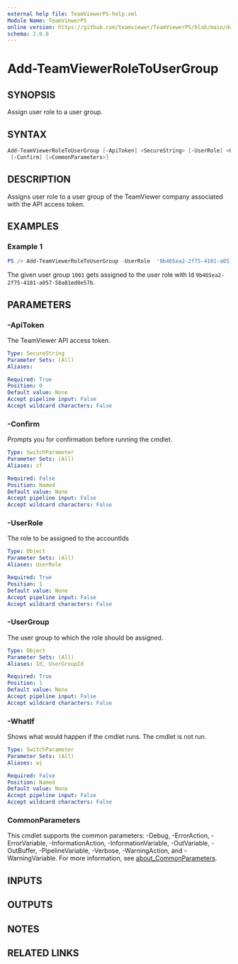 ```yaml
---
external help file: TeamViewerPS-help.xml
Module Name: TeamViewerPS
online version: https://github.com/teamviewer/TeamViewerPS/blob/main/docs/Cmdlets_help/Add-TeamViewerRoleToUserGroup.md 
schema: 2.0.0
---
```


# Add-TeamViewerRoleToUserGroup

## SYNOPSIS

Assign user role to a user group.

## SYNTAX

```powershell
Add-TeamViewerRoleToUserGroup [-ApiToken] <SecureString> [-UserRole] <Object> [-UserGroup] <Object> [-WhatIf]
 [-Confirm] [<CommonParameters>]
```

## DESCRIPTION

Assigns user role to a user group of the TeamViewer company associated with the API access token.

## EXAMPLES

### Example 1

```powershell
PS /> Add-TeamViewerRoleToUserGroup -UserRole  '9b465ea2-2f75-4101-a057-58a81ed0e57b' -UserGroup 1001
```

The given user group `1001` gets assigned to the user role with Id `9b465ea2-2f75-4101-a057-58a81ed0e57b`.

## PARAMETERS

### -ApiToken

The TeamViewer API access token.

```yaml
Type: SecureString
Parameter Sets: (All)
Aliases:

Required: True
Position: 0
Default value: None
Accept pipeline input: False
Accept wildcard characters: False
```

### -Confirm

Prompts you for confirmation before running the cmdlet.

```yaml
Type: SwitchParameter
Parameter Sets: (All)
Aliases: cf

Required: False
Position: Named
Default value: None
Accept pipeline input: False
Accept wildcard characters: False
```

### -UserRole

The role to be assigned to the accountIds

```yaml
Type: Object
Parameter Sets: (All)
Aliases: UserRole

Required: True
Position: 1
Default value: None
Accept pipeline input: False
Accept wildcard characters: False
```

### -UserGroup

The user group to which the role should be assigned.

```yaml
Type: Object
Parameter Sets: (All)
Aliases: Id, UserGroupId

Required: True
Position: 1
Default value: None
Accept pipeline input: False
Accept wildcard characters: False
```

### -WhatIf

Shows what would happen if the cmdlet runs.
The cmdlet is not run.

```yaml
Type: SwitchParameter
Parameter Sets: (All)
Aliases: wi

Required: False
Position: Named
Default value: None
Accept pipeline input: False
Accept wildcard characters: False
```

### CommonParameters

This cmdlet supports the common parameters: -Debug, -ErrorAction, -ErrorVariable, -InformationAction, -InformationVariable, -OutVariable, -OutBuffer, -PipelineVariable, -Verbose, -WarningAction, and -WarningVariable. For more information, see [about_CommonParameters](http://go.microsoft.com/fwlink/?LinkID=113216).

## INPUTS

## OUTPUTS

## NOTES

## RELATED LINKS
